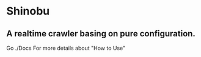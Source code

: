 # Shinobu
## A realtime crawler basing on pure configuration.

Go ./Docs For more details about "How to Use"
